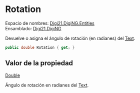 # Rotation

Espacio de nombres: [Digi21.DigiNG.Entities](/digi3d-net/programacion/.net/referencia/digi21.diging/digi21.diging.entities/)  
Ensamblado: [Digi21.DigiNG](/digi3d-net/programacion/.net/referencia/digi21.diging.plugin/digi21.diging/)

Devuelve o asigna el ángulo de rotación \(en radianes\) del [Text](/digi3d-net/programacion/.net/referencia/digi21.diging/digi21.diging.entities/clases/text/).

```csharp
public double Rotation { get; }
```

## Valor de la propiedad

[Double](https://docs.microsoft.com/en-us/dotnet/api/system.double?view=net-5.0)

Ángulo de rotación en radianes del [Text](/digi3d-net/programacion/.net/referencia/digi21.diging/digi21.diging.entities/clases/text/).



